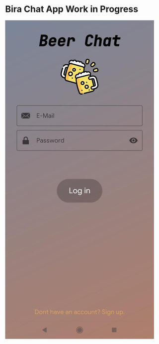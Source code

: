 # Bira Chat App Work in Progress
![](https://raw.githubusercontent.com/metehanozcan/bira-chatapp/main/screenshots/login.jpg)
